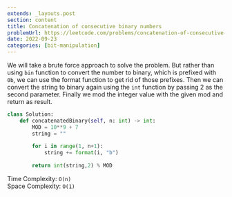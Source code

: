 ```yaml
---
extends: _layouts.post
section: content
title: Concatenation of consecutive binary numbers
problemUrl: https://leetcode.com/problems/concatenation-of-consecutive-binary-numbers/
date: 2022-09-23
categories: [bit-manipulation]
---
```


We will take a brute force approach to solve the problem. But rather than using `bin` function to convert the number to binary, which is prefixed with `0b`, we can use the format function to get rid of those prefixes. Then we can convert the string to binary again using the `int` function by passing 2 as the second parameter. Finally we mod the integer value with the given mod and return as result.

```python
class Solution:
    def concatenatedBinary(self, n: int) -> int:
        MOD = 10**9 + 7
        string = ""
        
        for i in range(1, n+1):
            string += format(i, "b")
        
        return int(string,2) % MOD
```

Time Complexity: `O(n)` <br/>
Space Complexity: `O(1)`